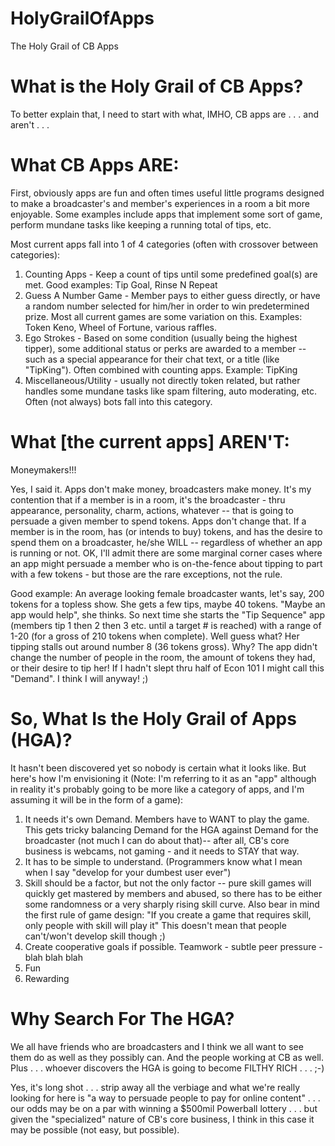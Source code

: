 HolyGrailOfApps
===============

The Holy Grail of CB Apps


What is the Holy Grail of CB Apps?
==================================

To better explain that, I need to start with what, IMHO, CB apps are . . . and
aren't . . .

What CB Apps ARE:
=================

First, obviously apps are fun and often times useful little programs designed to
make a broadcaster's and member's experiences in a room a bit more enjoyable. Some
examples include apps that implement some sort of game, perform mundane tasks
like keeping a running total of tips, etc.

Most current apps fall into 1 of 4 categories (often with crossover between categories):

1.  Counting Apps - Keep a count of tips until some predefined goal(s) are met.  Good
    examples: Tip Goal, Rinse N Repeat
2.  Guess A Number Game - Member pays  to either guess directly, or have a random number
    selected for him/her in order to win predetermined prize.  Most all current games are
    some variation on this.  Examples: Token Keno, Wheel of Fortune, various raffles.
3.  Ego Strokes - Based on some condition (usually being the highest tipper), some
    additional status or perks are awarded to a member -- such as a special appearance
    for their chat text, or a title (like "TipKing").  Often combined with counting
    apps.  Example: TipKing
4.  Miscellaneous/Utility - usually not directly token related, but rather handles some
    mundane tasks like spam filtering, auto moderating, etc.  Often (not always)
    bots fall into this category.


What [the current apps] AREN'T:
===============================

Moneymakers!!!

Yes, I said it. Apps don't make money, broadcasters make money. It's my
contention that if a member is in a room, it's the broadcaster - thru appearance,
personality, charm, actions, whatever -- that is going to persuade a given member to
spend tokens. Apps don't change that. If a member is in the room, has (or intends to
buy) tokens, and has the desire to spend them on a broadcaster, he/she WILL -- regardless
of whether an app is running or not.  OK, I'll admit there are some marginal corner
cases where an app might persuade a member who is on-the-fence about tipping to part
with a few tokens - but those are the rare exceptions, not the rule.

Good example:  An average looking female broadcaster wants, let's say, 200 tokens for a
topless show.  She gets a few tips, maybe 40 tokens.  "Maybe an app would help", she
thinks.  So next time she starts the "Tip Sequence" app (members tip 1 then 2 then 3
etc. until a target # is reached) with a range of 1-20 (for a gross of 210 tokens when
complete).  Well guess what?  Her tipping stalls out around number 8 (36 tokens gross).
Why? The app didn't change the number of people in the room, the amount of tokens they
had, or their desire to tip her! If I hadn't slept thru half of Econ 101 I might call
this "Demand".  I think I will anyway! ;)


So, What Is the Holy Grail of Apps (HGA)?
=========================================

It hasn't been discovered yet so nobody is certain what it looks like.  But here's how
I'm envisioning it (Note: I'm referring to it as an "app" although in reality it's probably
going to be more like a category of apps, and I'm assuming it will be in the form of a game):

1.  It needs it's own Demand.  Members have to WANT to play the game.  This gets tricky
    balancing Demand for the HGA against Demand for the broadcaster (not much I can do
    about that)-- after all, CB's core business is webcams, not gaming - and it needs
    to STAY that way.
2.  It has to be simple to understand. (Programmers know what I mean when I say "develop
    for your dumbest user ever")
3.  Skill should be a factor, but not the only factor -- pure skill games will quickly
    get mastered by members and abused, so there has to be either some randomness or a
    very sharply rising skill curve.  Also bear in mind the first rule of game design:
    "If you create a game that requires skill, only people with skill will play it"
    This doesn't mean that people can't/won't develop skill though ;)
4.  Create cooperative goals if possible. Teamwork - subtle peer pressure - blah blah blah
5.  Fun
6.  Rewarding


Why Search For The HGA?
=======================

We all have friends who are broadcasters and I think we all want to see them do as well as
they possibly can. And the people working at CB as well.  Plus . . . whoever discovers the
HGA is going to become FILTHY RICH . . . ;-)

Yes, it's long shot . . . strip away all the verbiage and what we're really looking for here
is "a way to persuade people to pay for online content" . . . our odds may be on a par with
winning a $500mil Powerball lottery . . . but given the "specialized" nature of CB's core
business, I think in this case it may be possible (not easy, but possible).




